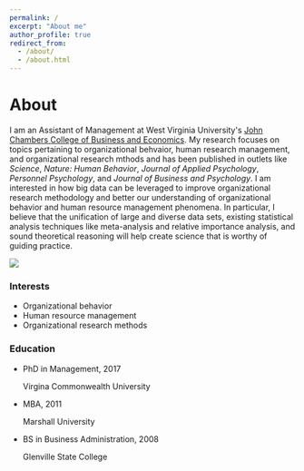 ```yaml
---
permalink: /
excerpt: "About me"
author_profile: true
redirect_from: 
  - /about/
  - /about.html
---
```

<h1> About </h1>
<p>I am an Assistant of Management at West Virginia University's <a href="https://business.wvu.edu">John Chambers College of Business and Economics</a>. My research focuses on topics pertaining to organizational behvaior, human research management, and organizational research mthods and has been published in outlets like <i>Science</i>, <i>Nature: Human Behavior</i>, <i>Journal of Applied Psychology</i>, <i>Personnel Psychology</i>, and <i>Journal of Business and Psychology</i>. I am interested in how big data can be leveraged to improve organizational research methodology and better our understanding of organizational behavior and human resource management phenomena. In particular, I believe that the unification of large and diverse data sets, existing statistical analysis techniques like meta-analysis and relative importance analysis, and sound theoretical reasoning will help create science that is worthy of guiding practice.</p>

<img src='/images/WVU1.jpg'>

<html>
<div class="row">
<div class="col-sm-5">
	        <h3>Interests</h3>
	        <ul class="ul-interests">
	        <li>Organizational behavior</li>
	        <li>Human resource management</li>
	        <li>Organizational research methods</li>
	        </ul>
	        </div>	   
<div class="col-sm-7">
	        <h3>Education</h3>
	        <ul class="ul-edu fa-ul">
	        <li>
	        <i class="fa-li fa fa-graduation-cap"></i>
	        <div class="description">
	        <p class="course">PhD in Management, 2017</p>
	        <p class="institution">Virgina Commonwealth University</p>
	        </div>
	        </li>
	        <li>
	        <i class="fa-li fa fa-graduation-cap"></i>
	        <div class="description">
	        <p class="course">MBA, 2011</p>
	        <p class="institution">Marshall University</p>
	        </div>
	        </li>
	        <li>
	        <i class="fa-li fa fa-graduation-cap"></i>
	        <div class="description">
	        <p class="course">BS in Business Administration, 2008</p>
	        <p class="institution">Glenville State College</p>
	        </div>
	        </li>
	        </ul>
	      </div>
	      </html>


